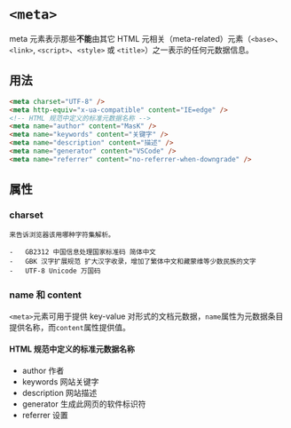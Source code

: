 # `<meta>`

meta 元素表示那些**不能**由其它 HTML 元相关（meta-related）元素（`<base>`、`<link>`, `<script>`、`<style>` 或 `<title>`）之一表示的任何元数据信息。

## 用法

```html
<meta charset="UTF-8" />
<meta http-equiv="x-ua-compatible" content="IE=edge" />
<!-- HTML 规范中定义的标准元数据名称 -->
<meta name="author" content="MasK" />
<meta name="keywords" content="关键字" />
<meta name="description" content="描述" />
<meta name="generator" content="VSCode" />
<meta name="referrer" content="no-referrer-when-downgrade" />
```

## 属性

### charset

    来告诉浏览器该用哪种字符集解析。

    -   GB2312 中国信息处理国家标准码 简体中文
    -   GBK 汉字扩展规范 扩大汉字收录，增加了繁体中文和藏蒙维等少数民族的文字
    -   UTF-8 Unicode 万国码

### name 和 content

`<meta>`元素可用于提供 key-value 对形式的文档元数据，`name`属性为元数据条目提供名称，而`content`属性提供值。

#### HTML 规范中定义的标准元数据名称

- author 作者
- keywords 网站关键字
- description 网站描述
- generator 生成此网页的软件标识符
- referrer 设置
